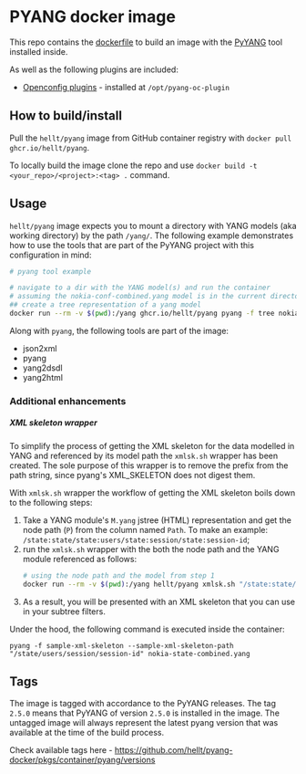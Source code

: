 # PYANG docker image
This repo contains the [dockerfile](Dockerfile) to build an image with the [PyYANG](https://github.com/mbj4668/pyang) tool installed inside.

As well as the following plugins are included:

* [Openconfig plugins](https://github.com/openconfig/oc-pyang) - installed at `/opt/pyang-oc-plugin`

## How to build/install
Pull the `hellt/pyang` image from GitHub container registry with `docker pull ghcr.io/hellt/pyang`.

To locally build the image clone the repo and use `docker build -t <your_repo>/<project>:<tag> .` command.

## Usage
`hellt/pyang` image expects you to mount a directory with YANG models (aka working directory) by the path `/yang/`. The following example demonstrates how to use the tools that are part of the PyYANG project with this configuration in mind:

```bash
# pyang tool example

# navigate to a dir with the YANG model(s) and run the container
# assuming the nokia-conf-combined.yang model is in the current directory
## create a tree representation of a yang model
docker run --rm -v $(pwd):/yang ghcr.io/hellt/pyang pyang -f tree nokia-conf-combined.yang
```
Along with `pyang`, the following tools are part of the image:

- json2xml
- pyang
- yang2dsdl
- yang2html

### Additional enhancements
##### XML skeleton wrapper
To simplify the process of getting the XML skeleton for the data modelled in YANG and referenced by its model path the `xmlsk.sh` wrapper has been created. The sole purpose of this wrapper is to remove the prefix from the path string, since pyang's XML_SKELETON does not digest them.

With `xmlsk.sh` wrapper the workflow of getting the XML skeleton boils down to the following steps:

1. Take a YANG module's `M.yang` jstree (HTML) representation and get the node path (`P`) from the column named `Path`. To make an example: `/state:state/state:users/state:session/state:session-id`;
2. run the `xmlsk.sh` wrapper with the both the node path and the YANG module referenced as follows:
    ```bash
    # using the node path and the model from step 1
    docker run --rm -v $(pwd):/yang hellt/pyang xmlsk.sh "/state:state/state:users/state:session/state:session-id" nokia-state-combined.yang
    ```
3. As a result, you will be presented with an XML skeleton that you can use in your subtree filters.

Under the hood, the following command is executed inside the container:
```
pyang -f sample-xml-skeleton --sample-xml-skeleton-path "/state/users/session/session-id" nokia-state-combined.yang
```

## Tags
The image is tagged with accordance to the PyYANG releases. The tag `2.5.0` means that PyYANG of version `2.5.0` is installed in the image. The untagged image will always represent the latest pyang version that was available at the time of the build process.

Check available tags here - https://github.com/hellt/pyang-docker/pkgs/container/pyang/versions